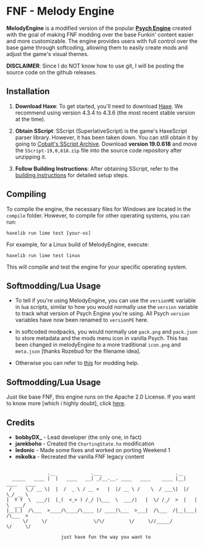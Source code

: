 # FNF - Melody Engine

**MelodyEngine** is a modified version of the popular [**Psych Engine**](https://github.com/ShadowMario/FNF-PsychEngine) created with the goal of making FNF modding over the base Funkin' content easier and more customizable. The engine provides users with full control over the base game through softcoding, allowing them to easily create mods and adjust the game's visual themes.

**DISCLAIMER**: Since I do NOT know how to use git, I will be posting the source code on the github releases.

## Installation

1. **Download Haxe**: To get started, you'll need to download [Haxe](https://haxe.org/). We recommend using version 4.3.4 to 4.3.6 (the most recent stable version at the time).

2. **Obtain SScript**: SScript (SuperlativeScript) is the game's HaxeScript parser library. However, it has been taken down. You can still obtain it by going to [Cobalt's SScript Archive](https://github.com/CCobaltDev/SScript-Archive). Download **version 19.0.618** and move the `SScript-19,0,618.zip` file into the source code repository after unzipping it.

3. **Follow Building Instructions**: After obtaining SScript, refer to the [building instructions](./BUILDING.md) for detailed setup steps.

## Compiling

To compile the engine, the necessary files for Windows are located in the `compile` folder. However, to compile for other operating systems, you can run:

```
haxelib run lime test [your-os]
```

For example, for a Linux build of MelodyEngine, execute:

```
haxelib run lime test linux
```

This will compile and test the engine for your specific operating system.

## Softmodding/Lua Usage

- To tell if you're using MelodyEngine, you can use the `versionME` variable in lua scripts, similar to how you would normally use the `version` variable to track what version of Psych Engine you're using. All Psych `version` variables have now been renamed to `versionPE` here.

- In softcoded modpacks, you would normally use `pack.png` and `pack.json` to store metadata and the mods menu icon in vanilla Psych. This has been changed in melodyEngine to a more traditional `icon.png` and `meta.json` [thanks Rozebud for the filename idea].

- Otherwise you can refer to [this](https://github.com/BobbyDrawz/psych-engine-modding-docs-unofficial/blob/main/README.md) for modding help.

## Softmodding/Lua Usage

Just like base FNF, this engine runs on the Apache 2.0 License. If you want to know more [which i highly doubt], click [here](./LICENSE).

## Credits

- **bobbyDX_** - Lead developer (the only one, in fact)
- **jarekboho** - Created the `ChartingState.hx` modification
- **ledonic** - Made some fixes and worked on porting Weekend 1
- **mikolka** - Recreated the vanilla FNF legacy content

```

               .__             .___                           .__               
  _____   ____ |  |   ____   __| _/__.__. ____   ____    ____ |__| ____   ____  
 /     \_/ __ \|  |  /  _ \ / __ <   |  |/ __ \ /    \  / ___\|  |/    \_/ __ \ 
|  Y Y  \  ___/|  |_(  <_> ) /_/ |\___  \  ___/|   |  \/ /_/  >  |   |  \  ___/ 
|__|_|  /\___  >____/\____/\____ |/ ____|\___  >___|  /\___  /|__|___|  /\___  >
      \/     \/                 \/\/         \/     \//_____/         \/     \/ 

                    just have fun the way you want to
```
